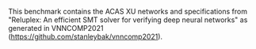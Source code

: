 This benchmark contains the ACAS XU networks and specifications  from
"Reluplex: An efficient SMT solver for verifying deep neural networks" as
generated in VNNCOMP2021 (https://github.com/stanleybak/vnncomp2021).

